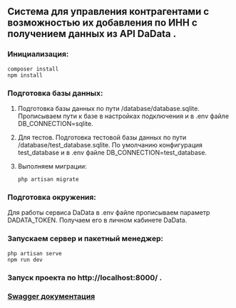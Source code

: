 ## Cистема для управления контрагентами с возможностью их добавления по ИНН с получением данных из API DaData .

### Инициализация:

    composer install
    npm install

### Подготовка базы данных:

1. Подготовка базы данных по пути /database/database.sqlite. Прописываем пути к базе в настройках подключения и в .env файле  DB_CONNECTION=sqlite.
2. Для тестов. Подготовка тестовой базы данных по пути /database/test_database.sqlite. По умолчанию конфигурация test_database и в .env файле DB_CONNECTION=test_database.
3. Выполняем миграции:

    ```
    php artisan migrate
    ```
### Подготовка окружения: 

  Для работы сервиса DaData в .env файле прописываем параметр DADATA_TOKEN. Получаем его в личном кабинете DaData.

### Запускаем сервер и пакетный менеджер:

    php artisan serve
    npm run dev

### Запуск проекта по http://localhost:8000/ .

### [Swagger документация](http://localhost:8000/api/documentation)



